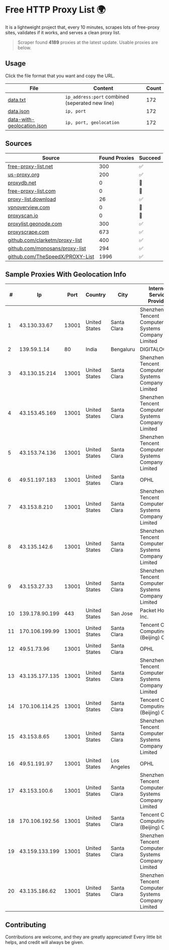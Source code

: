 
# Free HTTP Proxy List 🌍

It is a lightweight project that, every 10 minutes, scrapes lots of free-proxy sites, validates if it works, and serves a clean proxy list.


> Scraper found **4189** proxies at the latest update. Usable proxies are below.

## Usage

Click the file format that you want and copy the URL.


|File|Content|Count|
|----|-------|-----|
|[data.txt](https://raw.githubusercontent.com/themiralay/Proxy-List-World/master/data.txt)|`ip_address:port` combined (seperated new line)|172|
|[data.json](https://raw.githubusercontent.com/themiralay/Proxy-List-World/master/data.json)|`ip, port`|172|
|[data-with-geolocation.json](https://raw.githubusercontent.com/themiralay/Proxy-List-World/master/data-with-geolocation.json)|`ip, port, geolocation`|172|

## Sources

|Source|Found Proxies|Succeed|
|------|-------------|-------|
|[free-proxy-list.net](https://free-proxy-list.net)|300|✅|
|[us-proxy.org](https://www.us-proxy.org)|200|✅|
|[proxydb.net](http://proxydb.net)|0|🚫|
|[free-proxy-list.com](https://free-proxy-list.com/?page=&port=&type%5B%5D=http&type%5B%5D=https&up_time=0&search=Search)|0|🚫|
|[proxy-list.download](https://www.proxy-list.download/HTTP)|26|✅|
|[vpnoverview.com](https://vpnoverview.com/privacy/anonymous-browsing/free-proxy-servers)|0|🚫|
|[proxyscan.io](https://www.proxyscan.io)|0|🚫|
|[proxylist.geonode.com](https://proxylist.geonode.com/api/proxy-list?limit=300&page=1&sort_by=lastChecked&sort_type=desc&protocols=http,https)|300|✅|
|[proxyscrape.com](https://api.proxyscrape.com/v2/?request=displayproxies&protocol=http&timeout=10000&country=all&ssl=all&anonymity=all)|673|✅|
|[github.com/clarketm/proxy-list](https://raw.githubusercontent.com/clarketm/proxy-list/master/proxy-list-raw.txt)|400|✅|
|[github.com/monosans/proxy-list](https://raw.githubusercontent.com/monosans/proxy-list/main/proxies/http.txt)|294|✅|
|[github.com/TheSpeedX/PROXY-List](https://raw.githubusercontent.com/TheSpeedX/PROXY-List/master/http.txt)|1996|✅|


## Sample Proxies With Geolocation Info

|#|Ip|Port|Country|City|Internet Service Provider|
|-|--|----|-------|----|-------------------------|
|1|43.130.33.67|13001|United States|Santa Clara|Shenzhen Tencent Computer Systems Company Limited|
|2|139.59.1.14|80|India|Bengaluru|DIGITALOCEAN|
|3|43.130.15.214|13001|United States|Santa Clara|Shenzhen Tencent Computer Systems Company Limited|
|4|43.153.45.169|13001|United States|Santa Clara|Shenzhen Tencent Computer Systems Company Limited|
|5|43.153.74.136|13001|United States|Santa Clara|Shenzhen Tencent Computer Systems Company Limited|
|6|49.51.197.183|13001|United States|Santa Clara|OPHL|
|7|43.153.8.210|13001|United States|Santa Clara|Shenzhen Tencent Computer Systems Company Limited|
|8|43.135.142.6|13001|United States|Santa Clara|Shenzhen Tencent Computer Systems Company Limited|
|9|43.153.27.33|13001|United States|Santa Clara|Shenzhen Tencent Computer Systems Company Limited|
|10|139.178.90.199|443|United States|San Jose|Packet Host, Inc.|
|11|170.106.199.99|13001|United States|Santa Clara|Tencent Cloud Computing (Beijing) Co|
|12|49.51.73.96|13001|United States|Santa Clara|OPHL|
|13|43.135.177.135|13001|United States|Santa Clara|Shenzhen Tencent Computer Systems Company Limited|
|14|170.106.114.25|13001|United States|Santa Clara|Tencent Cloud Computing (Beijing) Co|
|15|43.153.8.65|13001|United States|Santa Clara|Shenzhen Tencent Computer Systems Company Limited|
|16|49.51.191.97|13001|United States|Los Angeles|OPHL|
|17|43.153.100.6|13001|United States|Santa Clara|Shenzhen Tencent Computer Systems Company Limited|
|18|170.106.192.56|13001|United States|Santa Clara|Tencent Cloud Computing (Beijing) Co|
|19|43.159.133.199|13001|United States|Santa Clara|Shenzhen Tencent Computer Systems Company Limited|
|20|43.135.186.62|13001|United States|Santa Clara|Shenzhen Tencent Computer Systems Company Limited|



## Contributing

Contributions are welcome, and they are greatly appreciated! Every
little bit helps, and credit will always be given.

